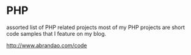 # PHP
assorted list of PHP related projects most of my PHP projects are short code samples that I feature on my blog. 

http://www.abrandao.com/code
